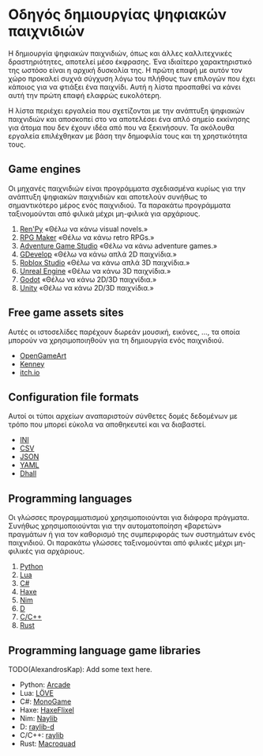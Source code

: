 # Οδηγός δημιουργίας ψηφιακών παιχνιδιών

Η δημιουργία ψηφιακών παιχνιδιών, όπως και άλλες καλλιτεχνικές δραστηριότητες, αποτελεί μέσο έκφρασης.
Ένα ιδιαίτερο χαρακτηριστικό της ωστόσο είναι η αρχική δυσκολία της.
Η πρώτη επαφή με αυτόν τον χώρο προκαλεί συχνά σύγχυση
λόγω του πλήθους των επιλογών που έχει κάποιος για να φτιάξει ένα παιχνίδι.
Αυτή η λίστα προσπαθεί να κάνει αυτή την πρώτη επαφή ελαφρώς ευκολότερη.

Η λίστα περιέχει εργαλεία που σχετίζονται με την ανάπτυξη ψηφιακών παιχνιδιών
και αποσκοπεί στο να αποτελέσει ένα απλό σημείο εκκίνησης
για άτομα που δεν έχουν ιδέα από που να ξεκινήσουν.
Τα ακόλουθα εργαλεία επιλέχθηκαν με βάση την δημοφιλία τους και τη χρηστικότητα τους.

## Game engines

Οι μηχανές παιχνιδιών είναι προγράμματα
σχεδιασμένα κυρίως για την ανάπτυξη ψηφιακών παιχνιδιών
και αποτελούν συνήθως το σημαντικότερο μέρος ενός παιχνιδιού.
Τα παρακάτω προγράμματα ταξινομούνται από φιλικά μέχρι μη-φιλικά για αρχάριους.

1. [Ren'Py](https://www.renpy.org)
«Θέλω να κάνω visual novels.»
2. [RPG Maker](https://www.rpgmakerweb.com)
«Θέλω να κάνω retro RPGs.»
3. [Adventure Game Studio](https://www.adventuregamestudio.co.uk)
«Θέλω να κάνω adventure games.»
4. [GDevelop](https://gdevelop.io)
«Θέλω να κάνω απλά 2D παιχνίδια.»
5. [Roblox Studio](https://www.roblox.com/create)
«Θέλω να κάνω απλά 3D παιχνίδια.»
6. [Unreal Engine](https://www.unrealengine.com)
«Θέλω να κάνω 3D παιχνίδια.»
7. [Godot](https://godotengine.org)
«Θέλω να κάνω 2D/3D παιχνίδια.»
8. [Unity](https://unity.com)
«Θέλω να κάνω 2D/3D παιχνίδια.»

## Free game assets sites

Αυτές οι ιστοσελίδες παρέχουν δωρεάν μουσική, εικόνες, ...,
τα οποία μπορούν να χρησιμοποιηθούν για τη δημιουργία ενός παιχνιδιού.

* [OpenGameArt](https://opengameart.org)
* [Kenney](https://www.kenney.nl)
* [itch.io](https://itch.io)

## Configuration file formats

Αυτοί οι τύποι αρχείων αναπαριστούν σύνθετες δομές δεδομένων
με τρόπο που μπορεί εύκολα να αποθηκευτεί και να διαβαστεί.

* [ΙΝΙ](https://en.wikipedia.org/wiki/INI_file)
* [CSV](https://en.wikipedia.org/wiki/Comma-separated_values)
* [JSON](https://en.wikipedia.org/wiki/JSON)
* [YAML](https://en.wikipedia.org/wiki/YAML)
* [Dhall](https://dhall-lang.org)

## Programming languages

Οι γλώσσες προγραμματισμού χρησιμοποιούνται για διάφορα πράγματα.
Συνήθως χρησιμοποιούνται για την αυτοματοποίηση «βαρετών» πραγμάτων
ή για τον καθορισμό της συμπεριφοράς των συστημάτων ενός παιχνιδιού.
Οι παρακάτω γλώσσες ταξινομούνται από φιλικές μέχρι μη-φιλικές για αρχάριους.

1. [Python](https://www.python.org)
2. [Lua](https://www.lua.org)
3. [C#](https://visualstudio.microsoft.com)
5. [Haxe](https://haxe.org)
4. [Nim](https://nim-lang.org)
6. [D](https://dlang.org)
7. [C/C++](https://cplusplus.com)
8. [Rust](https://www.rust-lang.org)

## Programming language game libraries

TODO(AlexandrosKap): Add some text here.

* Python: [Arcade](https://github.com/pythonarcade/arcade)
* Lua: [LÖVE](https://github.com/love2d/love)
* C#: [MonoGame](https://github.com/MonoGame/MonoGame)
* Haxe: [HaxeFlixel](https://github.com/HaxeFlixel/flixel)
* Nim: [Naylib](https://github.com/planetis-m/naylib)
* D: [raylib-d](https://github.com/schveiguy/raylib-d)
* C/C++: [raylib](https://github.com/raysan5/raylib)
* Rust: [Macroquad](https://github.com/not-fl3/macroquad)